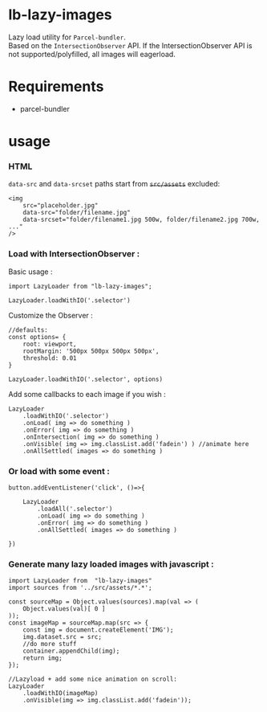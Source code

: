 # lb-lazy-images

Lazy load utility for `Parcel-bundler`.  
Based on the `IntersectionObserver` API. If the IntersectionObserver API is not supported/polyfilled, all images will eagerload.

# Requirements
- parcel-bundler

# usage

### HTML

`data-src` and `data-srcset` paths start from ~~`src/assets`~~ excluded: 
```
<img 
	src="placeholder.jpg" 
	data-src="folder/filename.jpg"
	data-srcset="folder/filename1.jpg 500w, folder/filename2.jpg 700w, ..."
/>
```

### Load with IntersectionObserver :
Basic usage :
```
import LazyLoader from "lb-lazy-images";

LazyLoader.loadWithIO('.selector')
```
Customize the Observer :
```
//defaults:
const options= {
	root: viewport,
	rootMargin: '500px 500px 500px 500px',
	threshold: 0.01
}

LazyLoader.loadWithIO('.selector', options)
```
Add some callbacks to each image if you wish :
```
LazyLoader
	.loadWithIO('.selector')
	.onLoad( img => do something )
	.onError( img => do something )
	.onIntersection( img => do something )
	.onVisible( img => img.classList.add('fadein') ) //animate here
	.onAllSettled( images => do something )

```

### Or load with some event :

```
button.addEventListener('click', ()=>{

	LazyLoader
		.loadAll('.selector')
		.onLoad( img => do something )
		.onError( img => do something )
		.onAllSettled( images => do something )

})
```

### Generate many lazy loaded images with javascript :

```
import LazyLoader from  "lb-lazy-images"
import sources from '../src/assets/*.*';

const sourceMap = Object.values(sources).map(val => (
	Object.values(val)[ 0 ]
));
const imageMap = sourceMap.map(src => {
	const img = document.createElement('IMG');
	img.dataset.src = src;
	//do more stuff
	container.appendChild(img);
	return img;
});

//Lazyload + add some nice animation on scroll:
LazyLoader
	.loadWithIO(imageMap)
	.onVisible(img => img.classList.add('fadein'));
```
